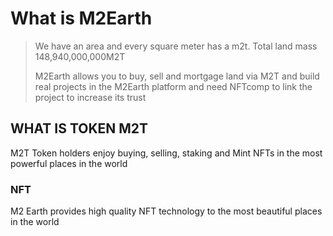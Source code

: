 # What is M2Earth

> We have an area and every square meter has a m2t. Total land mass 148,940,000,000M2T
>
> M2Earth allows you to buy, sell and mortgage land via M2T and build real projects in the M2Earth platform and need NFTcomp to link the project to increase its trust

## WHAT IS TOKEN M2T

M2T Token holders enjoy buying, selling, staking and Mint NFTs in the most powerful places in the world

### NFT

M2 Earth provides high quality NFT technology to the most beautiful places in the world
